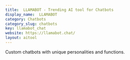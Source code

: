 ```yaml
---
title:  LLAMABOT - Trending AI tool for Chatbots
display_name:  LLAMABOT
category: Chatbots
category_slug: chatbots
key: llamabot_chat
website: https://llamabot.chat/
layout: aitool
---
```


Custom chatbots with unique personalities and functions.
